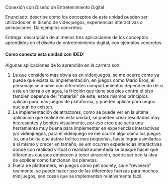 Conexión con Diseño de Entretenimiento Digital

Enunciado: describe cómo los conceptos de esta unidad pueden ser utilizados en el diseño de videojuegos, experiencias interactivas o animaciones. Da ejemplos concretos.

Entrega: descripción de al menos tres aplicaciones de los conceptos aprendidos en el diseño de entretenimiento digital, con ejemplos concretos.


#### Como conecta esta unidad con IDED:

Algunas aplicaciones de lo aprendido en la carrera son:

1. La que considero más obvia es en videojuegos, se me ocurre como ya puede que exista su implementación, en juegos como Mario Bros, el personaje se mueve con diferentes comportamientos dependiendo de si esta en tierra o en agua, la fricción que tiene sus pies contra el piso tambien depende del "material" de este, estos mismos principios aplican para más juegos de plataforma, y pueden aplicar para uegos que aun no existen.
2. La implementación de atractores, como se puede ver en la ultima aplicación que realice en esta unidad, se pueden crear resultados muy interesantes y bonitos visualmente, por eso creo que seria una herramienta muy buena para implementar en experiencias interactivas y/o videojuegos, para el videojuego se me ocurre algo como los juegos .io, una bolita que aatrae bolitas mas pequeñas, hasta lograr asimilarlas a si mismo y crecer en tamaño, se em ocurren experiencias interactivas donde con realidad virtual o realidad aumentada se busque hacer que diferentes cuerpos empiecen a tener atracción, podria ser ocn la idea de explicar como funcionan los planetas.
3. Fuera de platformers, en juegos como pet society, sis e "reviviera" realmente, se puede hacer uso de las diferentes fuerzas para muchos minijuegos, son cosas que se implementan relativamente facil.
